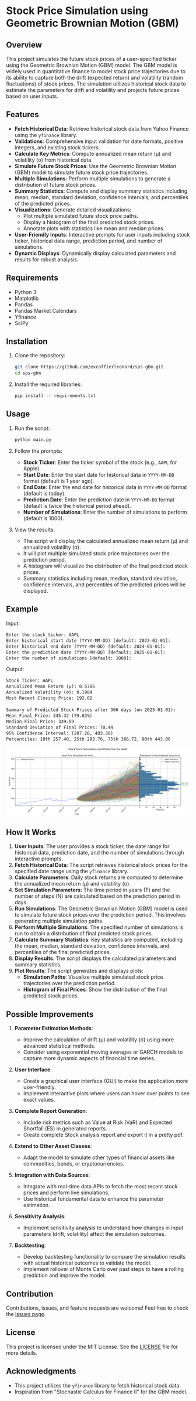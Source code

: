 # Stock Price Simulation using Geometric Brownian Motion (GBM)

## Overview

This project simulates the future stock prices of a user-specified ticker using the Geometric Brownian Motion (GBM) model. The GBM model is widely used in quantitative finance to model stock price trajectories due to its ability to capture both the drift (expected return) and volatility (random fluctuations) of stock prices. The simulation utilizes historical stock data to estimate the parameters for drift and volatility and projects future prices based on user inputs.

## Features

- **Fetch Historical Data**: Retrieve historical stock data from Yahoo Finance using the `yfinance` library.
- **Validations**: Comprehensive input validation for date formats, positive integers, and existing stock tickers.
- **Calculate Key Metrics**: Compute annualized mean return (µ) and volatility (σ) from historical data.
- **Simulate Future Stock Prices**: Use the Geometric Brownian Motion (GBM) model to simulate future stock price trajectories.
- **Multiple Simulations**: Perform multiple simulations to generate a distribution of future stock prices.
- **Summary Statistics**: Compute and display summary statistics including mean, median, standard deviation, confidence intervals, and percentiles of the predicted prices.
- **Visualizations**: Generate detailed visualizations:
  - Plot multiple simulated future stock price paths.
  - Display a histogram of the final predicted stock prices.
  - Annotate plots with statistics like mean and median prices.
- **User-Friendly Inputs**: Interactive prompts for user inputs including stock ticker, historical data range, prediction period, and number of simulations.
- **Dynamic Displays**: Dynamically display calculated parameters and results for robust analysis.

## Requirements

- Python 3
- Matplotlib
- Pandas
- Pandas Market Calendars
- Yfinance
- SciPy

## Installation

1. Clone the repository:

   ```bash
   git clone https://github.com/excoffierleonard/sps-gbm.git
   cd sps-gbm
   ```

2. Install the required libraries:
   ```bash
   pip install -r requirements.txt
   ```

## Usage

1. Run the script:

   ```bash
   python main.py
   ```

2. Follow the prompts:

   - **Stock Ticker**: Enter the ticker symbol of the stock (e.g., `AAPL` for Apple).
   - **Start Date**: Enter the start date for historical data in `YYYY-MM-DD` format (default is 1 year ago).
   - **End Date**: Enter the end date for historical data in `YYYY-MM-DD` format (default is today).
   - **Prediction Date**: Enter the prediction date in `YYYY-MM-DD` format (default is twice the historical period ahead).
   - **Number of Simulations**: Enter the number of simulations to perform (default is 1000).

3. View the results:
   - The script will display the calculated annualized mean return (µ) and annualized volatility (σ).
   - It will plot multiple simulated stock price trajectories over the prediction period.
   - A histogram will visualize the distribution of the final predicted stock prices.
   - Summary statistics including mean, median, standard deviation, confidence intervals, and percentiles of the predicted prices will be displayed.

## Example

Input:

```
Enter the stock ticker: AAPL
Enter historical start date (YYYY-MM-DD) [default: 2023-01-01]:
Enter historical end date (YYYY-MM-DD) [default: 2024-01-01]:
Enter the prediction date (YYYY-MM-DD) [default: 2025-01-01]:
Enter the number of simulations [default: 1000]:
```

Output:

```
Stock Ticker: AAPL
Annualized Mean Return (µ): 0.5785
Annualized Volatility (σ): 0.1984
Most Recent Closing Price: 192.02

Summary of Predicted Stock Prices after 366 days (on 2025-01-01):
Mean Final Price: 345.32 (79.83%)
Median Final Price: 339.59
Standard Deviation of Final Prices: 70.44
95% Confidence Interval: (207.26, 483.38)
Percentiles: 10th 257.40, 25th 293.76, 75th 386.72, 90th 443.00
```

![Simulated Stock Price Paths & Summary](example.png)

## How It Works

1. **User Inputs**: The user provides a stock ticker, the date range for historical data, prediction date, and the number of simulations through interactive prompts.
2. **Fetch Historical Data**: The script retrieves historical stock prices for the specified date range using the `yfinance` library.
3. **Calculate Parameters**: Daily stock returns are computed to determine the annualized mean return (µ) and volatility (σ).
4. **Set Simulation Parameters**: The time period in years (T) and the number of steps (N) are calculated based on the prediction period in days.
5. **Run Simulations**: The Geometric Brownian Motion (GBM) model is used to simulate future stock prices over the prediction period. This involves generating multiple simulation paths.
6. **Perform Multiple Simulations**: The specified number of simulations is run to obtain a distribution of final predicted stock prices.
7. **Calculate Summary Statistics**: Key statistics are computed, including the mean, median, standard deviation, confidence intervals, and percentiles of the final predicted prices.
8. **Display Results**: The script displays the calculated parameters and summary statistics.
9. **Plot Results**: The script generates and displays plots:
   - **Simulation Paths**: Visualize multiple simulated stock price trajectories over the prediction period.
   - **Histogram of Final Prices**: Show the distribution of the final predicted stock prices.

## Possible Improvements

1. **Parameter Estimation Methods**:

   - Improve the calculation of drift (µ) and volatility (σ) using more advanced statistical methods.
   - Consider using exponential moving averages or GARCH models to capture more dynamic aspects of financial time series.

2. **User Interface**:

   - Create a graphical user interface (GUI) to make the application more user-friendly.
   - Implement interactive plots where users can hover over points to see exact values.

3. **Complete Report Generation**:

   - Include risk metrics such as Value at Risk (VaR) and Expected Shortfall (ES) in generated reports.
   - Create complete Stock analysis report and export it in a pretty pdf.

4. **Extend to Other Asset Classes**:

   - Adapt the model to simulate other types of financial assets like commodities, bonds, or cryptocurrencies.

5. **Integration with Data Sources**:

   - Integrate with real-time data APIs to fetch the most recent stock prices and perform live simulations.
   - Use historical fundamental data to enhance the parameter estimation.

6. **Sensitivity Analysis**:

   - Implement sensitivity analysis to understand how changes in input parameters (drift, volatility) affect the simulation outcomes.

7. **Backtesting**:

   - Develop backtesting functionality to compare the simulation results with actual historical outcomes to validate the model.
   - Implement rollover of Monte Carlo over past steps to have a rolling prediction and improve the model.

## Contribution

Contributions, issues, and feature requests are welcome! Feel free to check the [issues page](https://github.com/excoffierleonard/sps-gbm/issues).

## License

This project is licensed under the MIT License. See the [LICENSE](LICENSE) file for more details.

## Acknowledgments

- This project utilizes the `yfinance` library to fetch historical stock data.
- Inspiration from "Stochastic Calculus for Finance II" for the GBM model.
